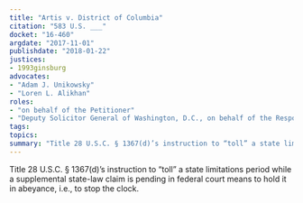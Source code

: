 ```yaml
---
title: "Artis v. District of Columbia"
citation: "583 U.S. ___"
docket: "16-460"
argdate: "2017-11-01"
publishdate: "2018-01-22"
justices:
- 1993ginsburg
advocates:
- "Adam J. Unikowsky"
- "Loren L. Alikhan"
roles:
- "on behalf of the Petitioner"
- "Deputy Solicitor General of Washington, D.C., on behalf of the Respondent"
tags:
topics:
summary: "Title 28 U.S.C. § 1367(d)’s instruction to “toll” a state limitations period while a supplemental state-law claim is pending in federal court means to hold it in abeyance, i.e., to stop the clock."
---
```

Title 28 U.S.C. § 1367(d)’s instruction to “toll” a state limitations period while a supplemental state-law claim is pending in federal court means to hold it in abeyance, i.e., to stop the clock.

